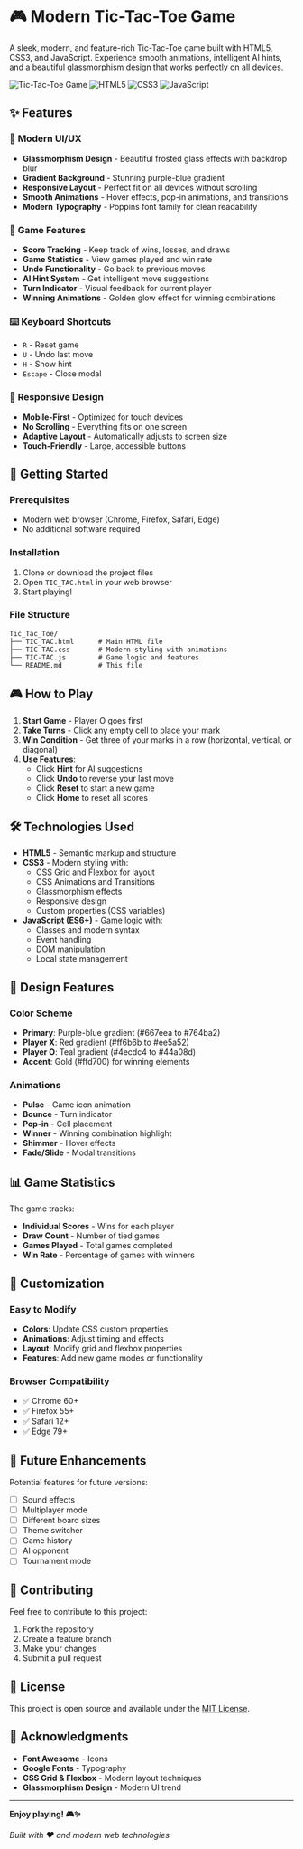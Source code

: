 # 🎮 Modern Tic-Tac-Toe Game

A sleek, modern, and feature-rich Tic-Tac-Toe game built with HTML5, CSS3, and JavaScript. Experience smooth animations, intelligent AI hints, and a beautiful glassmorphism design that works perfectly on all devices.

![Tic-Tac-Toe Game](https://img.shields.io/badge/Status-Complete-brightgreen)
![HTML5](https://img.shields.io/badge/HTML5-E34F26?style=for-the-badge&logo=html5&logoColor=white)
![CSS3](https://img.shields.io/badge/CSS3-1572B6?style=for-the-badge&logo=css3&logoColor=white)
![JavaScript](https://img.shields.io/badge/JavaScript-F7DF1E?style=for-the-badge&logo=javascript&logoColor=black)

## ✨ Features

### 🎨 **Modern UI/UX**
- **Glassmorphism Design** - Beautiful frosted glass effects with backdrop blur
- **Gradient Background** - Stunning purple-blue gradient
- **Responsive Layout** - Perfect fit on all devices without scrolling
- **Smooth Animations** - Hover effects, pop-in animations, and transitions
- **Modern Typography** - Poppins font family for clean readability

### 🎯 **Game Features**
- **Score Tracking** - Keep track of wins, losses, and draws
- **Game Statistics** - View games played and win rate
- **Undo Functionality** - Go back to previous moves
- **AI Hint System** - Get intelligent move suggestions
- **Turn Indicator** - Visual feedback for current player
- **Winning Animations** - Golden glow effect for winning combinations

### ⌨️ **Keyboard Shortcuts**
- `R` - Reset game
- `U` - Undo last move
- `H` - Show hint
- `Escape` - Close modal

### 📱 **Responsive Design**
- **Mobile-First** - Optimized for touch devices
- **No Scrolling** - Everything fits on one screen
- **Adaptive Layout** - Automatically adjusts to screen size
- **Touch-Friendly** - Large, accessible buttons

## 🚀 Getting Started

### Prerequisites
- Modern web browser (Chrome, Firefox, Safari, Edge)
- No additional software required

### Installation
1. Clone or download the project files
2. Open `TIC_TAC.html` in your web browser
3. Start playing!

### File Structure
```
Tic_Tac_Toe/
├── TIC_TAC.html      # Main HTML file
├── TIC-TAC.css       # Modern styling with animations
├── TIC-TAC.js        # Game logic and features
└── README.md         # This file
```

## 🎮 How to Play

1. **Start Game** - Player O goes first
2. **Take Turns** - Click any empty cell to place your mark
3. **Win Condition** - Get three of your marks in a row (horizontal, vertical, or diagonal)
4. **Use Features**:
   - Click **Hint** for AI suggestions
   - Click **Undo** to reverse your last move
   - Click **Reset** to start a new game
   - Click **Home** to reset all scores

## 🛠️ Technologies Used

- **HTML5** - Semantic markup and structure
- **CSS3** - Modern styling with:
  - CSS Grid and Flexbox for layout
  - CSS Animations and Transitions
  - Glassmorphism effects
  - Responsive design
  - Custom properties (CSS variables)
- **JavaScript (ES6+)** - Game logic with:
  - Classes and modern syntax
  - Event handling
  - DOM manipulation
  - Local state management

## 🎨 Design Features

### Color Scheme
- **Primary**: Purple-blue gradient (#667eea to #764ba2)
- **Player X**: Red gradient (#ff6b6b to #ee5a52)
- **Player O**: Teal gradient (#4ecdc4 to #44a08d)
- **Accent**: Gold (#ffd700) for winning elements

### Animations
- **Pulse** - Game icon animation
- **Bounce** - Turn indicator
- **Pop-in** - Cell placement
- **Winner** - Winning combination highlight
- **Shimmer** - Hover effects
- **Fade/Slide** - Modal transitions

## 📊 Game Statistics

The game tracks:
- **Individual Scores** - Wins for each player
- **Draw Count** - Number of tied games
- **Games Played** - Total games completed
- **Win Rate** - Percentage of games with winners

## 🔧 Customization

### Easy to Modify
- **Colors**: Update CSS custom properties
- **Animations**: Adjust timing and effects
- **Layout**: Modify grid and flexbox properties
- **Features**: Add new game modes or functionality

### Browser Compatibility
- ✅ Chrome 60+
- ✅ Firefox 55+
- ✅ Safari 12+
- ✅ Edge 79+

## 🎯 Future Enhancements

Potential features for future versions:
- [ ] Sound effects
- [ ] Multiplayer mode
- [ ] Different board sizes
- [ ] Theme switcher
- [ ] Game history
- [ ] AI opponent
- [ ] Tournament mode

## 🤝 Contributing

Feel free to contribute to this project:
1. Fork the repository
2. Create a feature branch
3. Make your changes
4. Submit a pull request

## 📄 License

This project is open source and available under the [MIT License](LICENSE).

## 🙏 Acknowledgments

- **Font Awesome** - Icons
- **Google Fonts** - Typography
- **CSS Grid & Flexbox** - Modern layout techniques
- **Glassmorphism Design** - Modern UI trend

---

**Enjoy playing! 🎮✨**

*Built with ❤️ and modern web technologies*
